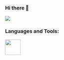### Hi there 👋
<img src="https://github-readme-stats.vercel.app/api/pin/?username=aellas&repo=Runescape-Name-Checker"/>

### Languages and Tools:
<img height=50 src="https://cdn.jsdelivr.net/gh/devicons/devicon/icons/python/python-original.svg"/><img height=50> <img height=5 src="https://cdn.jsdelivr.net/gh/devicons/devicon/icons/linux/linux-original.svg"/><img height=50>


